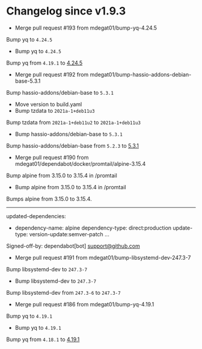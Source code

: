 # Changelog since v1.9.3
- Merge pull request #193 from mdegat01/bump-yq-4.24.5

Bump yq to `4.24.5` 
- Bump yq to `4.24.5`

Bump yq from `4.19.1` to [4.24.5](https://github.com/mikefarah/yq/releases/tag/v4.24.5) 
- Merge pull request #192 from mdegat01/bump-hassio-addons-debian-base-5.3.1

Bump hassio-addons/debian-base to `5.3.1` 
- Move version to build.yaml 
- Bump tzdata to `2021a-1+deb11u3`

Bump tzdata from `2021a-1+deb11u2` to `2021a-1+deb11u3` 
- Bump hassio-addons/debian-base to `5.3.1`

Bump hassio-addons/debian-base from `5.2.3` to [5.3.1](https://github.com/hassio-addons/addon-debian-base/releases/tag/v5.3.1) 
- Merge pull request #190 from mdegat01/dependabot/docker/promtail/alpine-3.15.4

Bump alpine from 3.15.0 to 3.15.4 in /promtail 
- Bump alpine from 3.15.0 to 3.15.4 in /promtail

Bumps alpine from 3.15.0 to 3.15.4.

---
updated-dependencies:
- dependency-name: alpine
  dependency-type: direct:production
  update-type: version-update:semver-patch
...

Signed-off-by: dependabot[bot] <support@github.com> 
- Merge pull request #191 from mdegat01/bump-libsystemd-dev-247.3-7

Bump libsystemd-dev to `247.3-7` 
- Bump libsystemd-dev to `247.3-7`

Bump libsystemd-dev from `247.3-6` to `247.3-7` 
- Merge pull request #186 from mdegat01/bump-yq-4.19.1

Bump yq to `4.19.1` 
- Bump yq to `4.19.1`

Bump yq from `4.18.1` to [4.19.1](https://github.com/mikefarah/yq/releases/tag/v4.19.1) 
